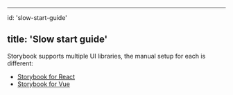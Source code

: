 * * *

id: 'slow-start-guide'

## title: 'Slow start guide'

Storybook supports multiple UI libraries, the manual setup for each is different:

-   [Storybook for React](/basics/guide-react/)
-   [Storybook for Vue](/basics/guide-vue/)
